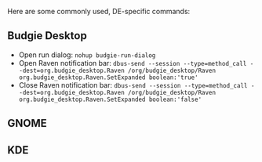 Here are some commonly used, DE-specific commands:

## Budgie Desktop
*  Open run dialog: `nohup budgie-run-dialog`
*  Open Raven notification bar: `dbus-send --session --type=method_call --dest=org.budgie_desktop.Raven /org/budgie_desktop/Raven org.budgie_desktop.Raven.SetExpanded boolean:'true'`
*  Close Raven notification bar: `dbus-send --session --type=method_call --dest=org.budgie_desktop.Raven /org/budgie_desktop/Raven org.budgie_desktop.Raven.SetExpanded boolean:'false'`

## GNOME

## KDE